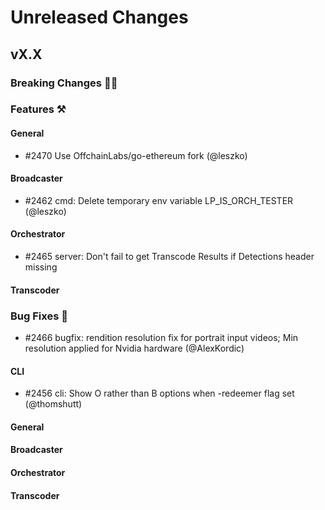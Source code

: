 # Unreleased Changes

## vX.X

### Breaking Changes 🚨🚨

### Features ⚒

#### General
- \#2470 Use OffchainLabs/go-ethereum fork (@leszko)

#### Broadcaster
- \#2462 cmd: Delete temporary env variable LP_IS_ORCH_TESTER (@leszko)

#### Orchestrator
- \#2465 server: Don't fail to get Transcode Results if Detections header missing

#### Transcoder

### Bug Fixes 🐞
- \#2466 bugfix: rendition resolution fix for portrait input videos; Min resolution applied for Nvidia hardware (@AlexKordic)

#### CLI
- \#2456 cli: Show O rather than B options when -redeemer flag set (@thomshutt)

#### General

#### Broadcaster

#### Orchestrator

#### Transcoder
